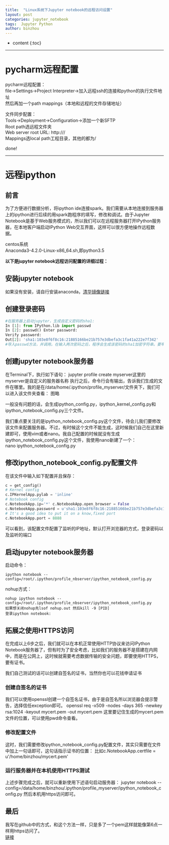 ```yaml
---
title:  "Linux系统下Jupyter notebook的远程访问设置"
layout: post
categories: jupyter_notebook
tags:  Jupyter Python
author: binzhou
---
```


* content
{:toc}

---

# pycharm远程配置


pycharm远程配置： <br>
file->Settings->Project Interpreter->加入远程ssh的连接和python的执行文件地址 <br>
然后再加一个path mappings（本地和远程的文件存储地址）<br>

文件同步配置： <br>
Tools->Deployment->Configuration->添加一个新SFTP <br>
Root path选远程文件夹 <br>
Web server root URL: http:/// <br>
Mappings选local path工程目录，其他的都为/ <br>

done!

<!--more-->

---

# 远程ipython

## 前言

为了方便进行数据分析，将ipython ide连接spark。我们需要从本地连接到服务器上的ipython进行后续的用spark跑程序的填写，修改和调试。由于Jupyter Notebook是基于Web服务模式的，所以我们可以在远程服务器打开IPython服务器，在本地客户端启动IPython Web交互界面，这样可以很方便地操作远程数据。


centos系统<br>
Anaconda3-4.2.0-Linux-x86_64.sh,即python3.5<br>


**以下是jupyter notebook远程访问配置的详细过程：**

## 安装jupyter notebook

如果没有安装，请自行安装anaconda，[清华镜像链接](https://mirrors.tuna.tsinghua.edu.cn/anaconda/archive/)

## 创建登录密码

```python
#在服务器上启动jupyter，生成自定义密码的sha1:
In [1]: from IPython.lib import passwd
In [2]: passwd() Enter password:
Verify password: 
Out[2]: 'sha1:103e8f6f8c16:21885166be21b757e3dbefa3c1fa41a222e7f342'
#导入passwd方法，并调用。在输入两次密码之后，程序会生成该密码的sha1加密字符串。要牢记自己输入的密码，并且记录下生成的加密字符串，下面的配置要用到。
```

## 创建jupyter notebook服务器

在Terminal下，执行如下语句： jupyter profile create myserver这里的myserver是自定义的服务器名称
执行之后，命令行会有输出，告诉我们生成的文件在哪里。我的是在/data/home/.ipython/profile_myserver/文件夹下，我们可以进入该文件夹查看： 图略

一般没有问题的话，会生成ipython_config.py，ipython_kernel_config.py和ipython_notebook_config.py三个文件。

我们重点要关注的是ipython_notebook_config.py这个文件，待会儿我们要修改该文件来配置服务器。不过，有时候这个文件不能生成，这时候我们自己在这里新建即可，使用vim或者nano。我自己配置的时候就没有生成ipython_notebook_config.py这个文件，我使用nano新建了一个：<br>
nano ipython_notebook_config.py

## 修改ipython_notebook_config.py配置文件

在该文件中输入如下配置并且保存：
```python
c = get_config() 
# Kernel config 
c.IPKernelApp.pylab = 'inline' 
# Notebook config 
c.NotebookApp.ip='*' c.NotebookApp.open_browser = False
c.NotebookApp.password = u'sha1:103e8f6f8c16:21885166be21b757e3dbefa3c1fa41a222e7f342' 
# It's a good idea to put it on a know,fixed port 
c.NotebookApp.port = 8888
```
可以看到，该配置文件配置了监听的IP地址，默认打开浏览器的方式，登录密码以及监听的端口

## 启动jupyter notebook服务器

启动命令：
```
ipython notebook --config=/root/.ipython/profile_nbserver/ipython_notebook_config.py
```
nohup方式：
```
nohup ipython notebook --config=/root/.ipython/profile_nbserver/ipython_notebook_config.py 
如果想关闭nohup先lsof nohup.out 然后kill -9 [PID] 
登录ipython notebook:
```

## 拓展之使用HTTPS访问

在完成以上6步之后，我们就可以在本机正常使用HTTP协议来访问IPython Notebook服务器了，但有时为了安全考虑，比如我们的服务器不是搭建在内网中，而是在公网上，这时候就需要考虑数据传输的安全问题，即要使用HTTPS，要有证书。

 
我们自己测试的话可以创建自签名的证书，当然你也可以花钱申请证书


### 创建自签名的证书
我们可以使用openssl创建一个自签名证书，由于是自签名所以浏览器会提示警告，选择信任exception即可。
openssl req -x509 -nodes -days 365 -newkey rsa:1024 -keyout mycert.pem -out mycert.pem
这里要记住生成的mycert.pem文件的位置，可以使用pwd命令查看。
### 修改配置文件
这时，我们需要修改ipython_notebook_config.py配置文件，其实只需要在文件中加上一句话即可，这句话指示证书的位置：
比如c.NotebookApp.certfile = u'/home/binzhou/mycert.pem'
### 运行服务器并在本机使用HTTPS测试
上述步骤完成之后，就可以重新使用下述语句启动服务器：
jupyter notebook --config=/data/home/binzhou/.ipython/profile_myserver/ipython_notebook_config.py
然后本机用https访问即可。

## 最后

我写在github中的方式，和这个方法一样，只是多了一个pem这样就能像第6点一样用https访问了。<br>
[链接](https://github.com/binzhouchn/python_notes/tree/master/%E8%BF%9C%E7%A8%8Bipython#pycharm%E8%BF%9C%E7%A8%8B%E9%85%8D%E7%BD%AE)